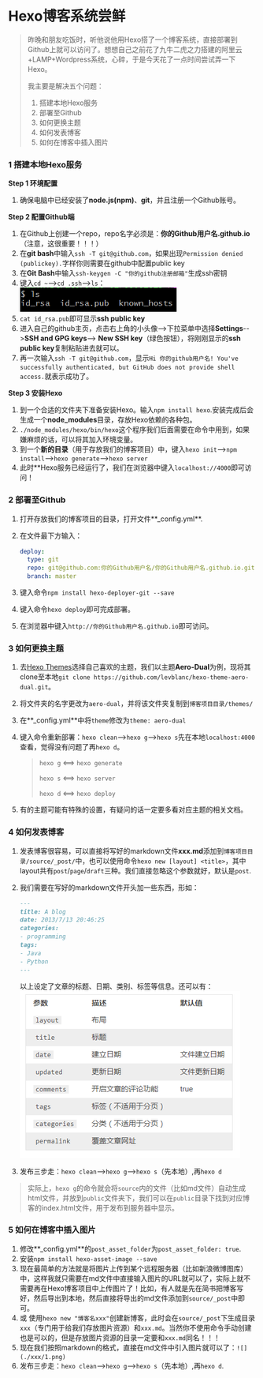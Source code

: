# Hexo博客系统尝鲜

> 昨晚和朋友吃饭时，听他说他用Hexo搭了一个博客系统，直接部署到Github上就可以访问了。想想自己之前花了九牛二虎之力搭建的阿里云+LAMP+Wordpress系统，心碎，于是今天花了一点时间尝试弄一下Hexo。
>
> 我主要是解决五个问题：
>
> 1. 搭建本地Hexo服务
> 2. 部署至Github
> 3. 如何更换主题
> 4. 如何发表博客
> 5. 如何在博客中插入图片

### 1 搭建本地Hexo服务

**Step 1 环境配置**

1. 确保电脑中已经安装了**node.js(npm)**、**git**，并且注册一个Github账号。

**Step 2 配置Github端**

1. 在Github上创建一个repo，repo名字必须是：**你的Github用户名.github.io**（注意，这很重要！！！）
2. 在**git bash**中输入`ssh -T git@github.com`，如果出现`Permission denied (publickey).`字样你则需要在github中配置public key
3. 在**Git Bash**中输入`ssh-keygen -C "你的github注册邮箱"`生成ssh密钥
4. 键入`cd ~`-->`cd .ssh`-->`ls`：![](./res/2019-01-15/1.PNG)
5. `cat id_rsa.pub`即可显示**ssh public key**
6. 进入自己的github主页，点击右上角的小头像-->下拉菜单中选择**Settings**-->**SSH and GPG keys**--> **New SSH key**（绿色按钮），将刚刚显示的**ssh public key**复制粘贴进去就可以。
7. 再一次输入`ssh -T git@github.com`，显示`Hi 你的github用户名! You've successfully authenticated, but GitHub does not provide shell access.`就表示成功了。

**Step 3 安装Hexo**

1. 到一个合适的文件夹下准备安装Hexo。输入`npm install hexo`.安装完成后会生成一个**node_modules**目录，存放Hexo依赖的各种包。
2. `./node_modules/hexo/bin/hexo`这个程序我们后面需要在命令中用到，如果嫌麻烦的话，可以将其加入环境变量。
3. 到一个**新的目录**（用于存放我们的博客项目）中，键入`hexo init`-->`npm install`-->`hexo generate`-->`hexo server`
4. 此时**Hexo服务已经运行了，我们在浏览器中键入`localhost://4000`即可访问！

### 2 部署至Github

1. 打开存放我们的博客项目的目录，打开文件**_config.yml**.

2. 在文件最下方输入：

   ```yaml
   deploy:
     type: git
     repo: git@github.com:你的Github用户名/你的Github用户名.github.io.git
     branch: master
   ```

3. 键入命令`npm install hexo-deployer-git --save`

4. 键入命令`hexo deploy`即可完成部署。

5. 在浏览器中键入`http://你的Github用户名.github.io`即可访问。

### 3 如何更换主题

1. 去[Hexo Themes](https://hexo.io/themes/)选择自己喜欢的主题，我们以主题**Aero-Dual**为例，现将其clone至本地`git clone https://github.com/levblanc/hexo-theme-aero-dual.git`。

2. 将文件夹的名字更改为`aero-dual`，并将该文件夹复制到`博客项目目录/themes/`

3. 在**_config.yml**中将`theme`修改为`theme: aero-dual`

4. 键入命令重新部署：`hexo clean`-->`hexo g`-->`hexo s`先在本地`localhost:4000`查看，觉得没有问题了再`hexo d`。

   > `hexo g` <==> `hexo generate`
   >
   > `hexo s` <==> `hexo server`
   >
   > `hexo d` <==> `hexo deploy`

5. 有的主题可能有特殊的设置，有疑问的话一定要多看对应主题的相关文档。

### 4 如何发表博客

1. 发表博客很容易，可以直接将写好的markdown文件**xxx.md**添加到`博客项目目录/source/_post/`中，也可以使用命令`hexo new [layout] <title>`，其中layout共有`post`/`page`/`draft`三种。我们直接忽略这个参数就好，默认是`post`.

2. 我们需要在写好的markdown文件开头加一些东西，形如：

   ```markdown
   ---
   title: A blog
   date: 2013/7/13 20:46:25
   categories:
   - programming
   tags:
   - Java
   - Python
   ---
   ```

   以上设定了文章的标题、日期、类别、标签等信息。还可以有：![](./res/2019-01-15/2.PNG)

3. 发布三步走：`hexo clean`-->`hexo g`-->`hexo s`（先本地）,再`hexo d`

> 实际上，`hexo g`的命令就会将`source`内的文件（比如md文件）自动生成html文件，并放到`public`文件夹下，我们可以在`public`目录下找到对应博客的index.html文件，用于发布到服务器中显示。

### 5 如何在博客中插入图片

1. 修改**_config.yml**的`post_asset_folder`为`post_asset_folder: true`.
2. 安装`npm install hexo-asset-image --save`
3. 现在最简单的方法就是将图片上传到某个远程服务器（比如新浪微博图库）中，这样我就只需要在md文件中直接输入图片的URL就可以了，实际上就不需要再在Hexo博客项目中上传图片了！比如，有人就是先在简书把博客写好，然后导出到本地，然后直接将导出的md文件添加到`source/_post`中即可。
4. 或 使用`hexo new "博客名xxx"`创建新博客，此时会在`source/_post`下生成目录`xxx`（专门用于给我们存放图片资源）和`xxx.md`。当然你不使用命令手动创建也是可以的，但是存放图片资源的目录一定要和`xxx.md`同名！！！
5. 现在我们按照markdown的格式，直接在md文件中引入图片就可以了：`![](./xxx/1.png)`
6. 发布三步走：`hexo clean`-->`hexo g`-->`hexo s`（先本地）,再`hexo d`.
